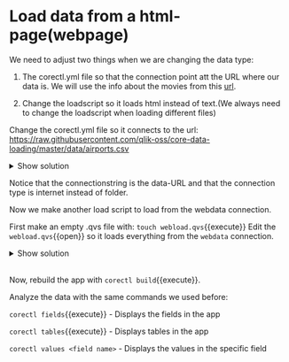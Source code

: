 # Load data from a html-page(webpage)

We need to adjust two things when we are changing the data type:

1. The corectl.yml file so that the connection point att the URL where our data is.
We will use the info about the movies  from this [url](https://gist.githubusercontent.com/carlioth/b86ede12e75b5756c9f34c0d65a22bb3/raw/e733b74c7c1c5494669b36893a31de5427b7b4fc/MovieInfo.csv).

2. Change the loadscript so it loads html instead of text.(We always need to change the loadscript when loading different files)

Change the corectl.yml file so it connects to the url: https://raw.githubusercontent.com/qlik-oss/core-data-loading/master/data/airports.csv


<details> <summary>Show solution</summary>
<p> 

<pre class="file" data-filename="corectl.yml" data-target="replace">
engine: localhost:19076 # URL and port to running Qlik Associative Engine instance
app: myapp   # App name that the tool should open a session against.
script: webload.qvs # Path to a script that should be set in the app
connections: # Connections that should be created in the app
  webdata: # Name of the connection
    connectionstring: 'https://gist.githubusercontent.com/carlioth/b86ede12e75b5756c9f34c0d65a22bb3/raw/e733b74c7c1c5494669b36893a31de5427b7b4fc/MovieInfo.csv' # Connectionstring (qConnectionString) of the connection. For a folder connector this is an absolute or relative path inside of the engine docker container.
    type: internet # Type of connection
</pre>

</p>
</details>  



Notice that the connectionstring is the data-URL and that the connection type is internet instead of folder.

Now we make another load script to load from the webdata connection.

First make an empty .qvs file with: `touch webload.qvs`{{execute}}
Edit the `webload.qvs`{{open}} so it loads everything from the `webdata` connection.

<details> <summary>Show solution</summary>
<p> 


<pre class="file" data-filename="webload.qvs" data-target="append">
MovieInfo:
LOAD *
FROM [lib://webdata]
(html, utf8, delimiter is ';');

</pre>
The last config line is change from reading text to html!
</p>
</details>  



<br>

Now, rebuild the app with `corectl build`{{execute}}.

Analyze the data with the same commands we used before:


`corectl fields`{{execute}} - Displays the fields in the app
<br>

`corectl tables`{{execute}} - Displays tables in the app
<br>

`corectl values <field name>` - Displays the values in the specific field
<br>



